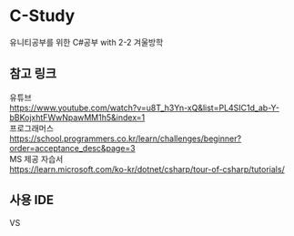 # C-Study
유니티공부를 위한 C#공부 with 2-2 겨울방학

## 참고 링크
유튜브  
https://www.youtube.com/watch?v=u8T_h3Yn-xQ&list=PL4SIC1d_ab-Y-bBKojxhtFWwNpawMM1h5&index=1  
프로그래머스  
https://school.programmers.co.kr/learn/challenges/beginner?order=acceptance_desc&page=3  
MS 제공 자습서  
https://learn.microsoft.com/ko-kr/dotnet/csharp/tour-of-csharp/tutorials/
## 사용 IDE
VS
